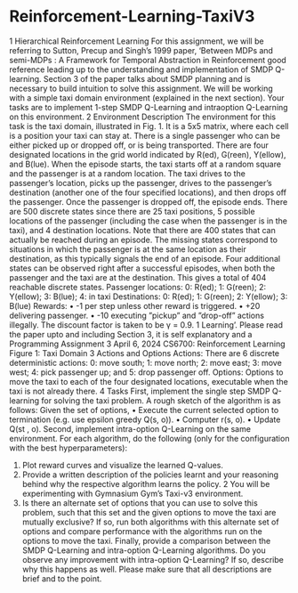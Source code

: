 # Reinforcement-Learning-TaxiV3

1 Hierarchical Reinforcement Learning
For this assignment, we will be referring to Sutton, Precup and Singh’s 1999 paper, ‘Between MDPs and semi-MDPs : A Framework for Temporal Abstraction in Reinforcement
good reference leading up to the understanding and implementation of SMDP Q-learning.
Section 3 of the paper talks about SMDP planning and is necessary to build intuition to
solve this assignment. We will be working with a simple taxi domain environment (explained
in the next section). Your tasks are to implement 1-step SMDP Q-Learning and intraoption Q-Learning on this environment.
2 Environment Description
The environment for this task is the taxi domain, illustrated in Fig. 1. It is a 5x5 matrix,
where each cell is a position your taxi can stay at. There is a single passenger who can
be either picked up or dropped off, or is being transported. There are four designated
locations in the grid world indicated by R(ed), G(reen), Y(ellow), and B(lue). When the
episode starts, the taxi starts off at a random square and the passenger is at a random
location. The taxi drives to the passenger’s location, picks up the passenger, drives to the
passenger’s destination (another one of the four specified locations), and then drops off the
passenger. Once the passenger is dropped off, the episode ends.
There are 500 discrete states since there are 25 taxi positions, 5 possible locations of the
passenger (including the case when the passenger is in the taxi), and 4 destination locations.
Note that there are 400 states that can actually be reached during an episode. The missing
states correspond to situations in which the passenger is at the same location as their
destination, as this typically signals the end of an episode. Four additional states can be
observed right after a successful episodes, when both the passenger and the taxi are at the
destination. This gives a total of 404 reachable discrete states.
Passenger locations: 0: R(ed); 1: G(reen); 2: Y(ellow); 3: B(lue); 4: in taxi
Destinations: 0: R(ed); 1: G(reen); 2: Y(ellow); 3: B(lue)
Rewards:
• -1 per step unless other reward is triggered.
• +20 delivering passenger.
• -10 executing ”pickup” and ”drop-off” actions illegally.
The discount factor is taken to be γ = 0.9.
1
Learning’. Please read the paper upto and including Section 3, it is self explanatory and a
Programming Assignment 3
April 6, 2024
CS6700: Reinforcement Learning
Figure 1: Taxi Domain
3 Actions and Options
Actions: There are 6 discrete deterministic actions: 0: move south; 1: move north; 2:
move east; 3: move west; 4: pick passenger up; and 5: drop passenger off.
Options: Options to move the taxi to each of the four designated locations, executable
when the taxi is not already there.
4 Tasks
First, implement the single step SMDP Q-learning for solving the taxi problem. A rough
sketch of the algorithm is as follows: Given the set of options,
• Execute the current selected option to termination (e.g. use epsilon greedy Q(s, o)).
• Computer r(s, o).
• Update Q(st
, o).
Second, implement intra-option Q-Learning on the same environment.
For each algorithm, do the following (only for the configuration with the best hyperparameters):
1. Plot reward curves and visualize the learned Q-values.
2. Provide a written description of the policies learnt and your reasoning behind why
the respective algorithm learns the policy.
2
You will be experimenting with Gymnasium Gym’s Taxi-v3 environment.
3. Is there an alternate set of options that you can use to solve this problem, such that
this set and the given options to move the taxi are mutually exclusive? If so, run
both algorithms with this alternate set of options and compare performance with the
algorithms run on the options to move the taxi.
Finally, provide a comparison between the SMDP Q-Learning and intra-option Q-Learning
algorithms. Do you observe any improvement with intra-option Q-Learning? If so, describe
why this happens as well. Please make sure that all descriptions are brief and to the point.
